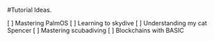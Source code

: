 #Tutorial Ideas.

[ ] Mastering PalmOS
[ ] Learning to skydive
[ ] Understanding my cat Spencer
[ ] Mastering scubadiving
[ ] Blockchains with BASIC 
